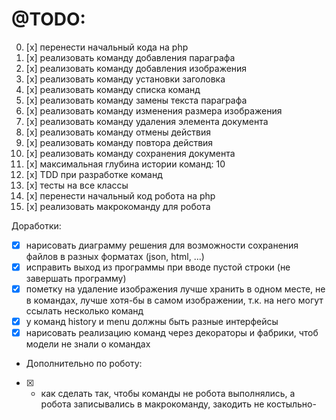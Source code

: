 # @TODO:
0. [x] перенести начальный кода на php
1. [x] реализовать команду добавления параграфа
2. [x] реализовать команду добавления изображения
3. [x] реализовать команду установки заголовка
4. [x] реализовать команду списка команд
5. [x] реализовать команду замены текста параграфа
6. [x] реализовать команду изменения размера изображения
7. [x] реализовать команду удаления элемента документа
8. [x] реализовать команду отмены действия
9. [x] реализовать команду повтора действия
10. [x] реализовать команду сохранения документа
11. [x] максимальная глубина истории команд: 10
12. [x] TDD при разработке команд
13. [x] тесты на все классы
14. [x] перенести начальный код робота на php
15. [x] реализовать макрокоманду для робота


Доработки:
- [x] нарисовать диаграмму решения для возможности сохранения файлов в разных форматах (json, html, ...)
- [x] исправить выход из программы при вводе пустой строки (не завершать программу)
- [x] пометку на удаление изображения лучше хранить в одном месте, не в командах, лучше хотя-бы в самом изображении, т.к. на него могут ссылать несколько команд 
- [x] у команд history и menu должны быть разные интерфейсы
- [x] нарисовать реализацию команд через декораторы и фабрики, чтоб модели не знали о командах

- Дополнительно по роботу:
- [x] - как сделать так, чтобы команды не робота выполнялись, а робота записывались в макрокоманду, закодить не костыльно-